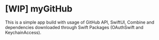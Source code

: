 # [WIP] myGitHub

This is a simple app build with usage of GitHub API, SwiftUI, Combine and dependencies downloaded through Swift Packages (OAuthSwift and KeychainAccess).
